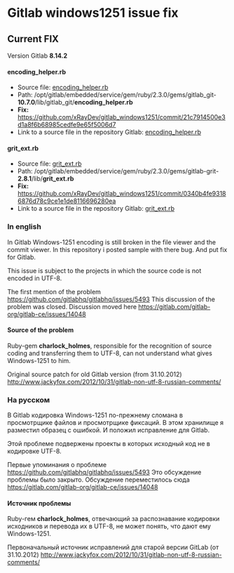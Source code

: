 # Gitlab windows1251 issue fix

## Current FIX
Version Gitlab **8.14.2**

#### encoding_helper.rb
* Source file: [encoding_helper.rb](https://github.com/xRayDev/gitlab_windows1251/blob/323047eca8c8c28a8b5705bcdf7efe1ad444cc89/encoding_helper.rb)
* Path: /opt/gitlab/embedded/service/gem/ruby/2.3.0/gems/gitlab_git-**10.7.0**/lib/gitlab_git/**encoding_helper.rb**
* **Fix:** https://github.com/xRayDev/gitlab_windows1251/commit/21c7914500e3d1a8f6b68985cedfe9e65f5006d7
* Link to a source file in the repository Gitlab: [encoding_helper.rb](https://gitlab.com/gitlab-org/gitlab_git/blob/18a00af5f4a5bd5bd932071fa14fb5bafd86a3ab/lib/gitlab_git/encoding_helper.rb)

#### grit_ext.rb
* Source file: [grit_ext.rb](https://github.com/xRayDev/gitlab_windows1251/blob/fae5ad9c645b72d1db80c28b89c3e5fea2b7a220/grit_ext.rb)
* Path: /opt/gitlab/embedded/service/gem/ruby/2.3.0/gems/gitlab-grit-**2.8.1**/lib/**grit_ext.rb**
* **Fix:** https://github.com/xRayDev/gitlab_windows1251/commit/0340b4fe93186876d78c9ce1e1de8116696280ea
* Link to a source file in the repository Gitlab: [grit_ext.rb](https://gitlab.com/gitlab-org/gitlab-grit/blob/806485740f9706b913ceaa1fa665880495fc55d1/lib/grit_ext.rb)


### In english
In Gitlab Windows-1251 encoding is still broken in the file viewer and the commit viewer. 
In this repository i posted sample with there bug. And put fix for Gitlab.

This issue is subject to the projects in which the source code is not encoded in UTF-8.

The first mention of the problem https://github.com/gitlabhq/gitlabhq/issues/5493 This discussion of the problem was closed. Discussion moved here https://gitlab.com/gitlab-org/gitlab-ce/issues/14048

#### Source of the problem
Ruby-gem **charlock_holmes**, responsible for the recognition of source coding and transferring them to UTF-8, can not understand what gives Windows-1251 to him.

Original source patch for old Gitlab version (from 31.10.2012) http://www.jackyfox.com/2012/10/31/gitlab-non-utf-8-russian-comments/

### На русском
В Gitlab кодировка Windows-1251 по-прежнему сломана в просмотрщике файлов и просмотрщике фиксаций.
В этом хранилище я разместил образец с ошибкой. И положил исправление для Gitlab.

Этой проблеме подвержены проекты в которых исходный код не в кодировке UTF-8.

Первые упоминания о проблеме https://github.com/gitlabhq/gitlabhq/issues/5493 Это обсуждение проблемы было закрыто. Обсуждение переместилось сюда https://gitlab.com/gitlab-org/gitlab-ce/issues/14048

#### Источник проблемы
Ruby-гем **charlock_holmes**, отвечающий за распознавание кодировки исходников и перевода их в UTF-8, не может понять, что дают ему Windows-1251.

Первоначальный источник исправлений для старой версии GitLab (от 31.10.2012) http://www.jackyfox.com/2012/10/31/gitlab-non-utf-8-russian-comments/
